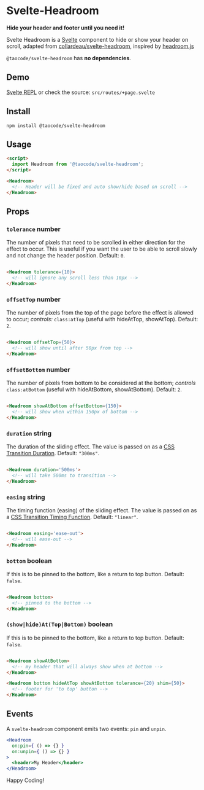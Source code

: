 # Svelte-Headroom

**Hide your header and footer until you need it!**

Svelte Headroom is a [Svelte](https://svelte.dev) component to hide or show your header on scroll, adapted from [collardeau/svelte-headroom](https://github.com/collardeau/svelte-headroom), inspired by [headroom.js](https://wicky.nillia.ms/headroom.js/)

`@taocode/svelte-headroom` has **no dependencies**.

## Demo

[Svelte REPL](https://svelte.dev/repl/44cafd471bcf497080e12ed3bee80986?version=3.53.1) or check the source: `src/routes/+page.svelte`

## Install

`npm install @taocode/svelte-headroom`

## Usage

```html
<script>
  import Headroom from '@taocode/svelte-headroom';
</script>

<Headroom>
  <!-- Header will be fixed and auto show/hide based on scroll -->
</Headroom>

```

## Props

### `tolerance` number

The number of pixels that need to be scrolled in either direction for the effect to occur. This is useful if you want the user to be able to scroll slowly and not change the header position. Default: `0`.

```html

<Headroom tolerance={10}>
  <!-- will ignore any scroll less than 10px -->
</Headroom>

```
### `offsetTop` number

The number of pixels from the top of the page before the effect is allowed to occur; *controls:* `class:atTop` (useful with hideAtTop, showAtTop). Default: `2`.

```html

<Headroom offsetTop={50}>
  <!-- will show until after 50px from top -->
</Headroom>

```

### `offsetBottom` number

The number of pixels from bottom to be considered at the bottom; *controls* `class:atBottom` (useful with hideAtBottom, showAtBottom). Default: `2`.

```html

<Headroom showAtBottom offsetBottom={150}>
  <!-- will show when within 150px of bottom -->
</Headroom>

```

### `duration` string

The duration of the sliding effect. The value is passed on as a [CSS Transition Duration](https://developer.mozilla.org/en-US/docs/Web/CSS/transition-duration). Default: `"300ms"`.

```html

<Headroom duration='500ms'>
  <!-- will take 500ms to transition -->
</Headroom>

```

### `easing` string

The timing function (easing) of the sliding effect. The value is passed on as a [CSS Transition Timing Function](https://developer.mozilla.org/en-US/docs/Web/CSS/transition-timing-function). Default: `"linear"`.

```html

<Headroom easing='ease-out'>
  <!-- will ease-out -->
</Headroom>

```

### `bottom` boolean

If this is to be pinned to the bottom, like a return to top button. Default: `false`.

```html

<Headroom bottom>
  <!-- pinned to the bottom -->
</Headroom>

```

### `(show|hide)At(Top|Bottom)` boolean

If this is to be pinned to the bottom, like a return to top button. Default: `false`.

```html

<Headroom showAtBottom>
  <!-- my header that will always show when at bottom -->
</Headroom>

<Headroom bottom hideAtTop showAtBottom tolerance={20} shim={50}>
  <!-- footer for 'to top' button -->
</Headroom>

```

## Events

A `svelte-headroom` component emits two events: `pin` and `unpin`.

```jsx
<Headroom
  on:pin={ () => {} }
  on:unpin={ () => {} }
>
  <header>My Header</header>
</Headroom>
```

Happy Coding!

